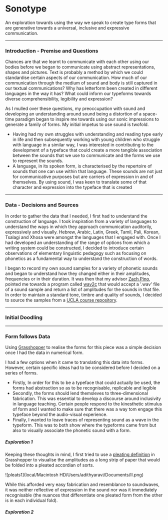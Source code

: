 # Sonotype

An exploration towards using the way we speak to create type forms that are generative towards a universal, inclusive and expressive communication.

----

### Introduction - Premise and Questions

Chances are that we learnt to communicate with each other using our bodies before we began to communicate using abstract representations, shapes and pictures. Text is probably a method by which we could standardise certain aspects of our communication. How much of our communication through the medium of sound and body is still captured in our textual communications? Why has letterform been created in different languages in the way it has? What could inform our typeforms towards diverse comprehensibility, legibility and expression? 

As I mulled over these questions, my preoccupation with sound and developing an understanding around sound being a distortion of a space-time paradigm began to inspire me towards using our sonic impressions to generate a family of forms.  My initial impetus to use sound is twofold. 
- Having had my own struggles with understanding and reading type early in life and then subsequently working with young children who struggle with language in a similar way, I was interested in contributing to the development of a typeface that could create a more tangible association between the sounds that we use to communicate and the forms we use to represent the sounds.
- A language, in its spoken form, is characterised by the repertoire of sounds that one can use within that language. These sounds are not just for communicative purposes but are carriers of expression in and of themselves. By using sound, I was keen to translate some of that character and expression into the typeface that is created

-----

### Data - Decisions and Sources

In order to gather the data that I needed, I first had to understand the construction of language. I took inspiration from a variety of languages to understand the ways in which they approach communication auditorily, expressively and visually. Hebrew, Arabic, Latin, Greek, Tamil, Pali, Korean, Tsalagi and Xhosa were amongst the languages that I engaged with. Once I had developed an understanding of the range of options from which a writing system could be constructed, I decided to introduce certain observations of elementary linguistic pedagogy such as focusing on phonetics as a fundamental way to understand the construction of words. 

I began to record my own sound samples for a variety of phonetic sounds and began to understand how they changed either in their amplitudes, frequencies or in their duration. It was then that my advisor [Zach Pino](https://github.com/zachpino), pointed me towards a program called [wav2c](https://github.com/olleolleolle/wav2c) that would accept a '.wav' file of a sound sample and return a list of amplitudes for the sounds in that file. In order to maintain a standard tone, timbre and quality of sounds, I decided to source the samples from a [UCLA course repository](http://www.phonetics.ucla.edu/course/chapter1/chapter1.html).

-----

### Initial Doodling



-----

### Form follows Data

Using [Grasshopper](https://www.grasshopper3d.com) to realise the forms for this piece was a simple decision once I had the data in numerical form. 

I had a few options when it came to translating this data into forms. However, certain specific ideas had to be considered before I decided on a series of forms. 
- Firstly, In order for this to be a typeface that could actually be used, the forms had abstraction so as to be recognisable, replicable and legible
- Secondly, the forms should lend themsleves to three-dimensional fabrication. This was essential to develop a discourse around inclusivity in language teaching. Certain people respond to the kinesthetic stimulus of form and I wanted to make sure that there was a way tom engage this typeface beyond the audio-visual experience.
- Finally, I wanted to leave traces of representing sound as a wave in the typeform. This was to both show where the typeforms came from but also to visually associate the phonetic sound with a form.

##### Exploration 1

Keeping these thoughts in mind, I first tried to use a [pleating definition](https://github.com/zachpino/generative-design-workshop-s20/blob/master/week10/pleat-definition.gh) in Grasshopper to visualise the amplitudes as a long strip of paper that would be folded into a pleated accordian of sorts.

![pleats1](local/Macintosh HD/Users/adithyaravi/Documents/II.png)

While this afforded very easy fabrication and resemblance to soundwaves, it was neither reflective of expression in the sound nor was it immediately recognisable (the nuances that differentiate one pleated form from the other is in each individual fold).

##### Exploration 2




